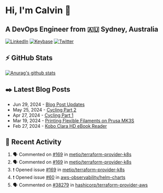 # Hi, I'm Calvin 🍭
## A DevOps Engineer from 🇦🇺 Sydney, Australia</h3>

[![LinkedIn](https://img.shields.io/badge/-c–bui-0077B5?style=flat-square&labelColor=0077B5&logo=LinkedIn&logoColor=white)](https://www.linkedin.com/in/c-bui/)
[![Keybase](https://img.shields.io/badge/-calvinbui-ff6f21?style=flat-square&labelColor=ff6f21&logo=Keybase&logoColor=white)](https://keybase.io/calvinbui)
[![Twitter](https://img.shields.io/badge/-ASAPCalvin-1DA1F2?style=flat-square&labelColor=1DA1F2&logo=Twitter&logoColor=white)](https://twitter.com/ASAPCalvin)

<!-- https://github.com/rishavanand/github-profilinator -->
## ⚡ GitHub Stats
[![Anurag's github stats](https://github-readme-stats.vercel.app/api?username=calvinbui&count_private=true&hide_title=true)](https://github.com/anuraghazra/github-readme-stats)

<!-- https://github.com/gautamkrishnar/blog-post-workflow -->
## ✒️ Latest Blog Posts

<!-- BLOG-POST-LIST:START -->
- Jun 29, 2024 - [Blog Post Updates](https://calvin.me/blog-post-updates)
- May 25, 2024 - [Cycling Part 2](https://calvin.me/cycling-part-2)
- Apr 27, 2024 - [Cycling Part 1](https://calvin.me/cycling-part-1)
- Mar 19, 2024 - [Printing Flexible Filaments on Prusa MK3S](https://calvin.me/printing-flexible-filaments-on-prusa-mk3s)
- Feb 27, 2024 - [Kobo Clara HD eBook Reader](https://calvin.me/kobo-clara-hd-ebook-reader)

<!-- BLOG-POST-LIST:END -->

## 🏃‍ Recent Activity

<!--START_SECTION:activity-->
1. 🗣 Commented on [#169](https://github.com/metio/terraform-provider-k8s/issues/169#issuecomment-2235046561) in [metio/terraform-provider-k8s](https://github.com/metio/terraform-provider-k8s)
2. 🗣 Commented on [#169](https://github.com/metio/terraform-provider-k8s/issues/169#issuecomment-2235015147) in [metio/terraform-provider-k8s](https://github.com/metio/terraform-provider-k8s)
3. ❗ Opened issue [#169](https://github.com/metio/terraform-provider-k8s/issues/169) in [metio/terraform-provider-k8s](https://github.com/metio/terraform-provider-k8s)
4. ❗ Opened issue [#60](https://github.com/aws-observability/helm-charts/issues/60) in [aws-observability/helm-charts](https://github.com/aws-observability/helm-charts)
5. 🗣 Commented on [#38279](https://github.com/hashicorp/terraform-provider-aws/issues/38279#issuecomment-2212833856) in [hashicorp/terraform-provider-aws](https://github.com/hashicorp/terraform-provider-aws)
<!--END_SECTION:activity-->
